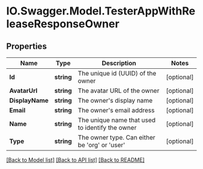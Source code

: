 # IO.Swagger.Model.TesterAppWithReleaseResponseOwner
## Properties

Name | Type | Description | Notes
------------ | ------------- | ------------- | -------------
**Id** | **string** | The unique id (UUID) of the owner | [optional] 
**AvatarUrl** | **string** | The avatar URL of the owner | [optional] 
**DisplayName** | **string** | The owner&#x27;s display name | [optional] 
**Email** | **string** | The owner&#x27;s email address | [optional] 
**Name** | **string** | The unique name that used to identify the owner | [optional] 
**Type** | **string** | The owner type. Can either be &#x27;org&#x27; or &#x27;user&#x27; | [optional] 

[[Back to Model list]](../README.md#documentation-for-models) [[Back to API list]](../README.md#documentation-for-api-endpoints) [[Back to README]](../README.md)

